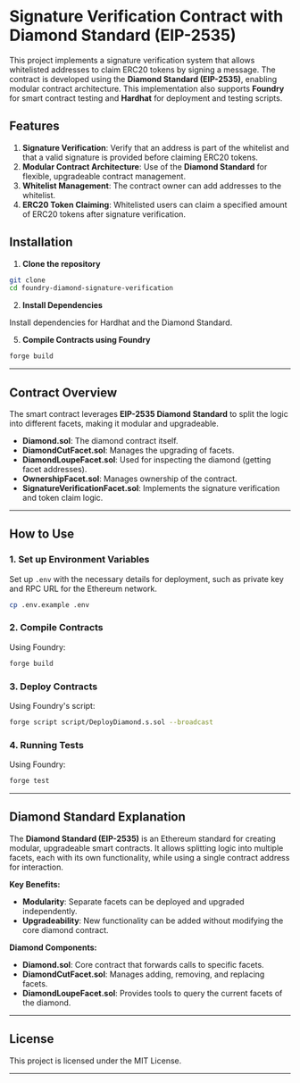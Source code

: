 
# Signature Verification Contract with Diamond Standard (EIP-2535)

This project implements a signature verification system that allows whitelisted addresses to claim ERC20 tokens by signing a message. The contract is developed using the **Diamond Standard (EIP-2535)**, enabling modular contract architecture. This implementation also supports **Foundry** for smart contract testing and **Hardhat** for deployment and testing scripts.

## Features

1. **Signature Verification**: Verify that an address is part of the whitelist and that a valid signature is provided before claiming ERC20 tokens.
2. **Modular Contract Architecture**: Use of the **Diamond Standard** for flexible, upgradeable contract management.
3. **Whitelist Management**: The contract owner can add addresses to the whitelist.
4. **ERC20 Token Claiming**: Whitelisted users can claim a specified amount of ERC20 tokens after signature verification.

## Installation

1. **Clone the repository**

```bash
git clone 
cd foundry-diamond-signature-verification
```

2. **Install Dependencies**

Install dependencies for Hardhat and the Diamond Standard.


5. **Compile Contracts using Foundry**

```bash
forge build
```

---

## Contract Overview

The smart contract leverages **EIP-2535 Diamond Standard** to split the logic into different facets, making it modular and upgradeable. 

- **Diamond.sol**: The diamond contract itself.
- **DiamondCutFacet.sol**: Manages the upgrading of facets.
- **DiamondLoupeFacet.sol**: Used for inspecting the diamond (getting facet addresses).
- **OwnershipFacet.sol**: Manages ownership of the contract.
- **SignatureVerificationFacet.sol**: Implements the signature verification and token claim logic.

---

## How to Use

### 1. **Set up Environment Variables**

Set up `.env` with the necessary details for deployment, such as private key and RPC URL for the Ethereum network.

```bash
cp .env.example .env
```

### 2. **Compile Contracts**
Using Foundry:

```bash
forge build
```


### 3. **Deploy Contracts**

Using Foundry's script:

```bash
forge script script/DeployDiamond.s.sol --broadcast
```

### 4. **Running Tests**


Using Foundry:

```bash
forge test
```
---

## Diamond Standard Explanation

The **Diamond Standard (EIP-2535)** is an Ethereum standard for creating modular, upgradeable smart contracts. It allows splitting logic into multiple facets, each with its own functionality, while using a single contract address for interaction.

**Key Benefits:**
- **Modularity**: Separate facets can be deployed and upgraded independently.
- **Upgradeability**: New functionality can be added without modifying the core diamond contract.

**Diamond Components:**
- **Diamond.sol**: Core contract that forwards calls to specific facets.
- **DiamondCutFacet.sol**: Manages adding, removing, and replacing facets.
- **DiamondLoupeFacet.sol**: Provides tools to query the current facets of the diamond.

---

## License

This project is licensed under the MIT License.

---
